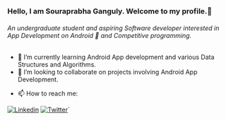 ### Hello, I am Souraprabha Ganguly. Welcome to my profile.👋
###### An undergraduate student and aspiring Software developer interested in App Development on Android 📱 and Competitive programming.


<!--
**noob-26/noob-26** is a ✨ _special_ ✨ repository because its `README.md` (this file) appears on your GitHub profile.-->

<!--Here are some ideas to get you started:-->

<!-- 🔭 I’m currently working on-->
- 🌱 I’m currently learning Android App development and various Data Structures and Algorithms.
- 👯 I’m looking to collaborate on projects involving Android App Development.
<!--- 🤔 I’m looking for help with ..
- 💬 Ask me about ...
- 😄 Pronouns: ...
- ⚡ Fun fact: ...-->

- 📫 How to reach me:

[![Linkedin](https://img.shields.io/badge/LinkedIn-blue.svg?style=for-the-badge&logo=linkedin)](https://www.linkedin.com/in/Souraprabha-ganguly/)
[![Twitter](https://img.shields.io/badge/Twitter-skyblue.svg?style=for-the-badge&logo=twitter)](https://twitter.com/ganguly_26)`

